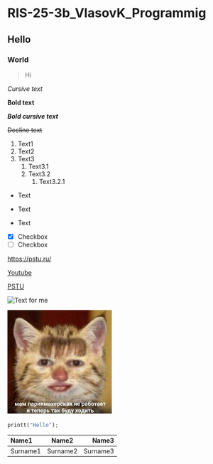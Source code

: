 # RIS-25-3b_VlasovK_Programmig
## Hello
### World
>Hi

*Cursive text*

**Bold text**

***Bold cursive text***

~~Decline text~~

1. Text1
2. Text2
3. Text3
    1. Text3.1
    2. Text3.2
        1. Text3.2.1

* Text
- Text
+ Text

  
- [x] Checkbox
- [ ] Checkbox

<https://pstu.ru/>

[Youtube](https://youtube.com "Text")

[PSTU][pstu]

[pstu]: https://pstu.ru

![Text for me](https://encrypted-tbn0.gstatic.com/images?q=tbn:ANd9GcQI-SaYWlXmVicHWYEEpRgrmFir507tWQk3pA&s)

![Text for me](cat-meme.jpg)

```Python
printt("Hello");
```

|Name1|Name2|Name3|
|:-|:---:|--:|
|Surname1|Surname2|Surname3|
